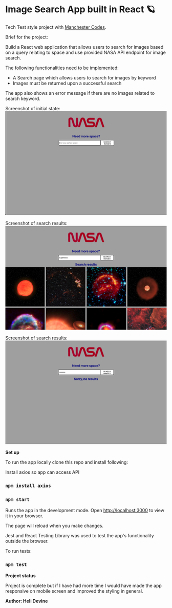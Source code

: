 # Image Search App built in React 🪐

Tech Test style project with [Manchester Codes](https://www.manchestercodes.com/).

Brief for the project:

Build a React web application that allows users to search for images based on a query relating to space and use provided NASA API endpoint for image search.

The following functionalities need to be implemented:

-   A Search page which allows users to search for images by keyword
-   Images must be returned upon a successful search

The app also shows an error message if there are no images related to search keyword.

Screenshot of initial state:
![alt text](public/../src/screenshots/start.png 'Search results')

Screenshot of search results:
![alt text](public/../src/screenshots/results.png 'Search results')

Screenshot of search results:
![alt text](public/../src/screenshots/noresults.png 'Search results')

**Set up**

To run the app locally clone this repo and install following:

Install axios so app can access API

### `npm install axios`

### `npm start`

Runs the app in the development mode.
Open [http://localhost:3000](http://localhost:3000) to view it in your browser.

The page will reload when you make changes.

Jest and React Testing Library was used to test the app's functionality outside the browser.

To run tests:

### `npm test`

**Project status**

Project is complete but if I have had more time I would have made the app responsive on mobile screen and improved the styling in general.

**Author: Heli Devine**
